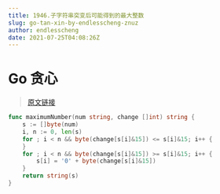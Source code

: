 ```yaml
---
title: 1946.子字符串突变后可能得到的最大整数
slug: go-tan-xin-by-endlesscheng-znuz
author: endlesscheng
date: 2021-07-25T04:08:26Z
---
```

# Go 贪心
 
> [原文链接](https://leetcode.cn/problems/largest-number-after-mutating-substring/solution/go-tan-xin-by-endlesscheng-znuz)
```go
func maximumNumber(num string, change []int) string {
	s := []byte(num)
	i, n := 0, len(s)
	for ; i < n && byte(change[s[i]&15]) <= s[i]&15; i++ {
	}
	for ; i < n && byte(change[s[i]&15]) >= s[i]&15; i++ {
		s[i] = '0' + byte(change[s[i]&15])
	}
	return string(s)
}
```
